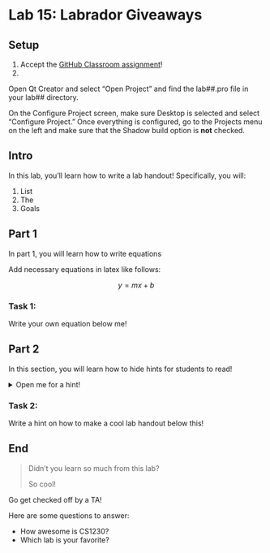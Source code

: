 # Lab 15: Labrador Giveaways

## Setup

1. Accept the [GitHub Classroom assignment](https://google.com)!
2. 
Open Qt Creator and select “Open Project” and find the lab##.pro file in your lab## directory.

On the Configure Project screen, make sure Desktop is selected and select “Configure Project.”  Once everything is configured, go to the Projects menu on the left and make sure that the Shadow build option is **not** checked.

## Intro

In this lab, you’ll learn how to write a lab handout! Specifically, you will:

1. List
2. The
3. Goals

## Part 1

In part 1, you will learn how to write equations

Add necessary equations in latex like follows:

$$
  y = mx+b
$$

### Task 1:

Write your own equation below me!

## Part 2

In this section, you will learn how to hide hints for students to read!

<details>
  <summary>Open me for a hint!</summary>

  Bonus info can go in here!
  
  - bullet
  - points
  - help
  - a
  - lot
 
  $$
    \text{Math works inside collapsible sections such as:}
  $$
  
  $$
    I_λ = K_a O_{aλ} \\
    + \sum_{m=0}^{\text{numLights}-1} \left[ I_{mλ} \cdot (k_d O_{dλ} \hat{n}) \cdot \hat{L_m} \right]
  $$
  
  
</details>

### Task 2:

Write a hint on how to make a cool lab handout below this!

## End

>Didn’t you learn so much from this lab?
>
>So cool!

Go get checked off by a TA!

Here are some questions to answer:
- How awesome is CS1230?
- Which lab is your favorite?



